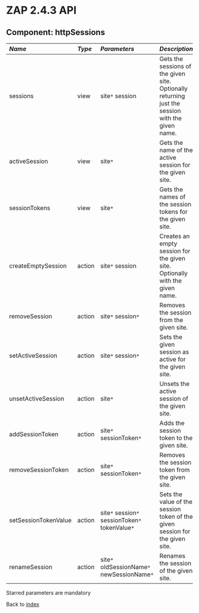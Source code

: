# ZAP 2.4.3 API
## Component: httpSessions
| _Name_ | _Type_ | _Parameters_ | _Description_ |
|:-------|:-------|:-------------|:--------------|
| sessions| view | site`*` session  | Gets the sessions of the given site. Optionally returning just the session with the given name. |
| activeSession| view | site`*`  | Gets the name of the active session for the given site. |
| sessionTokens| view | site`*`  | Gets the names of the session tokens for the given site. |
| createEmptySession| action | site`*` session  | Creates an empty session for the given site. Optionally with the given name. |
| removeSession| action | site`*` session`*`  | Removes the session from the given site. |
| setActiveSession| action | site`*` session`*`  | Sets the given session as active for the given site. |
| unsetActiveSession| action | site`*`  | Unsets the active session of the given site. |
| addSessionToken| action | site`*` sessionToken`*`  | Adds the session token to the given site. |
| removeSessionToken| action | site`*` sessionToken`*`  | Removes the session token from the given site. |
| setSessionTokenValue| action | site`*` session`*` sessionToken`*` tokenValue`*`  | Sets the value of the session token of the given session for the given site. |
| renameSession| action | site`*` oldSessionName`*` newSessionName`*`  | Renames the session of the given site. |

Starred parameters are mandatory

Back to [index](ApiGen_Index)

